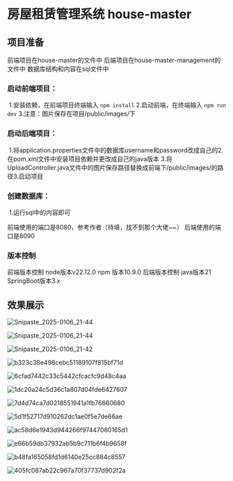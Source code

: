 #  房屋租赁管理系统 house-master

## 项目准备

前端项目在house-master的文件中
后端项目在house-master-management的文件中
数据库结构和内容在sql文件中

### 启动前端项目：
​    1.安装依赖，在前端项目终端输入 `npm install`
​    2.启动前端，在终端输入 `npm run dev`
​    3.注意：图片保存在项目/public/images/下
### 启动后端项目：
​    1.将application.properties文件中的数据库username和password改成自己的
​    2.在pom.xml文件中安装项目依赖并更改成自己的java版本
​    3.将UploadController.java文件中的图片保存路径替换成前端下/public/images/的路径
​    3.启动项目
### 创建数据库：
​    1.运行sql中的内容即可

前端使用的端口是8080，参考作者（待填，找不到那个大佬~~）
后端使用的端口是8090

### 版本控制

前端版本控制
    node版本v22.12.0
    npm 版本10.9.0
后端版本控制
    java版本21
    SpringBoot版本3.x



## 效果展示
![Snipaste_2025-0106_21-44](https://github.com/user-attachments/assets/a9a348c7-0578-4cf9-b72c-33a6b103840b)

![Snipaste_2025-0106_21-44](https://github.com/user-attachments/assets/d0b1cf19-f3f7-4a47-a758-02e562b1e7b0)

![Snipaste_2025-0106_21-42](https://github.com/user-attachments/assets/023f7273-ff6a-4a38-97a3-02eb9913f8b8)

![b323c38e498cebc51189107f815bf71d](https://github.com/user-attachments/assets/16365bee-5dda-4311-9697-da8a296e7c38)

![6cfad7442c33c5442cfcacfc9d48c4aa](https://github.com/user-attachments/assets/9f64769e-3ef9-4ccc-be17-215e6ec323ca)

![1dc20a24c5d36c1a807d04fde6427607](https://github.com/user-attachments/assets/e518b070-88ec-4418-90b3-f307db8a7ded)

![7d4d74ca7d0218551941a1fb76660680](https://github.com/user-attachments/assets/0222acc7-3ecf-4385-b481-431c2a2c3c41)

![5d1f52717d910262dc1ae0f5e7de66ae](https://github.com/user-attachments/assets/f27b4987-53ff-4504-9f22-dd52e912fc44)

![ac58d6e1943d944266f97447060165d1](https://github.com/user-attachments/assets/8278e8d7-5042-4c06-96bc-f3472a7fb755)

![e66b59db37932ab5b9c711b6f4b9658f](https://github.com/user-attachments/assets/f02addb1-dc87-401f-bb75-7b245a7cc149)

![b48fa165058fd1d6140e25cc884c8557](https://github.com/user-attachments/assets/54f418cd-518c-4f8c-8eef-daf77ed10e45)

![405fc087ab22c967a70f37737d902f2a](https://github.com/user-attachments/assets/6f88635d-2f69-4e30-9c6d-cab9f6003ea6)
















